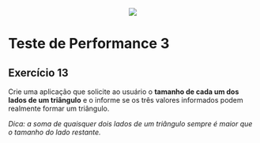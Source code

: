 <p align="center">
    <img src="https://www.infnet.edu.br/infnet/wp-content/themes/infnet.homepage//assets/img/LogoInfnetRodape.png"/>
</p>

# Teste de Performance 3

## Exercício 13

Crie uma aplicação que solicite ao usuário o **tamanho de cada um dos lados de um triângulo** e o informe se os três valores informados podem realmente formar um triângulo.

_Dica: a soma de quaisquer dois lados de um triângulo sempre é maior que o tamanho do lado restante._
